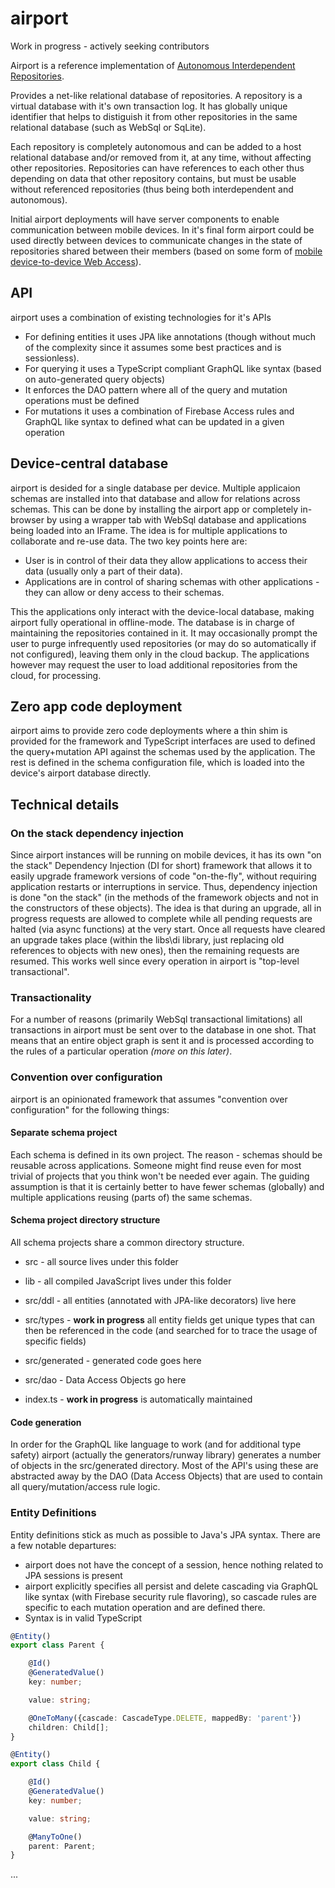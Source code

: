 # airport

Work in progress - actively seeking contributors

Airport is a reference implementation of [Autonomous Interdependent Repositories](https://patents.google.com/patent/US10902016B2).

Provides a net-like relational database of repositories.  A repository is a virtual database with it's own transaction log.
It has globally unique identifier that helps to distiguish it from other repositories in the same relational
database (such as WebSql or SqLite).

Each repository is completely autonomous and can be added to a host relational database and/or removed from it,
at any time, without affecting other repositories.  Repositories can have references to each other thus depending
on data that other repository contains, but must be usable without referenced repositories (thus being
both interdependent and autonomous).

Initial airport deployments will have server components to enable communication between mobile devices.
In it's final form airport could be used directly between devices to communicate
changes in the state of repositories shared between their members (based on some form of 
[mobile device-to-device Web Access](https://patents.google.com/patent/WO2019036410A1)).

## API

airport uses a combination of existing technologies for it's APIs

* For defining entities it uses JPA like annotations (though without much of the complexity since it assumes some best practices and is sessionless).
* For querying it uses a TypeScript compliant GraphQL like syntax (based on auto-generated query objects)
* It enforces the DAO pattern where all of the query and mutation operations must be defined
* For mutations it uses a combination of Firebase Access rules and GraphQL like syntax to defined what can be updated in a given operation

## Device-central database

airport is desided for a single database per device.  Multiple applicaion schemas are installed into that database and allow for
relations across schemas.  This can be done by installing the airport app or completely in-browser by using a wrapper tab
with WebSql database and applications being loaded into an IFrame.   The idea is for multiple applications to collaborate
and re-use data.  The two key points here are:

* User is in control of their data they allow applications to access their data (usually only a part of their data).
* Applications are in control of sharing schemas with other applications - they can allow or deny access to their schemas.

This the applications only interact with the device-local database, making airport fully operational in offline-mode.  The
database is in charge of maintaining the repositories contained in it.  It may occasionally prompt the user to purge
infrequently used repositories (or may do so automatically if not configured), leaving them only in the cloud backup.  The
applications however may request the user to load additional repositories from the cloud, for processing.

## Zero app code deployment

airport aims to provide zero code deployments where a thin shim is provided for the framework and TypeScript interfaces are used to defined
the query+mutation API against the schemas used by the application.  The rest is defined in the schema configuration file, which is
loaded into the device's airport database directly.

## Technical details

### On the stack dependency injection

Since airport instances will be running on mobile devices, it has its own
"on the stack" Dependency Injection (DI for short) framework that allows it
to easily upgrade framework versions of code "on-the-fly", without requiring 
application restarts or interruptions in service.  Thus, dependency injection
is done "on the stack" (in the methods of the framework objects and not
in the constructors of these objects).  The idea is that during an upgrade,
all in progress requests are allowed to complete while all pending requests
are halted (via async functions) at the very start.  Once all requests have
cleared an upgrade takes place (within the libs\di library, just replacing
old references to objects with new ones), then the remaining requests are resumed.
This works well since every operation in airport is "top-level transactional".

### Transactionality

For a number of reasons (primarily WebSql transactional limitations) all
transactions in airport must be sent over to the database in one shot.
That means that an entire object graph is sent it and is processed
according to the rules of a particular operation *(more on this later)*.

### Convention over configuration

airport is an opinionated framework that assumes "convention over configuration"
for the following things:

#### Separate schema project

Each schema is defined in its own project.  The reason - schemas should be reusable
across applications.  Someone might find reuse even for most trivial of projects that
you think won't be needed ever again.  The guiding assumption is that it is certainly
better to have fewer schemas (globally) and multiple applications reusing (parts of)
the same schemas.

#### Schema project directory structure

All schema projects share a common directory structure.

* src - all source lives under this folder
* lib - all compiled JavaScript lives under this folder

* src/ddl - all entities (annotated with JPA-like decorators) live here
* src/types - **work in progress** all entity fields get unique types that
  can then be referenced in the code (and searched for to trace the usage
  of specific fields)
* src/generated - generated code goes here
* src/dao - Data Access Objects go here
* index.ts - **work in progress** is automatically maintained

#### Code generation

In order for the GraphQL like language to work (and for additional type safety)
airport (actually the generators/runway library) generates a number of objects
in the src/generated directory.  Most of the API's using these
are abstracted away by the DAO (Data Access Objects) that are used to contain
all query/mutation/access rule logic.

####

### Entity Definitions

Entity definitions stick as much as possible to Java's JPA
syntax.  There are a few notable departures:

* airport does not have the concept of a session,
  hence nothing related to JPA sessions is present
* airport explicitly specifies all persist and delete
  cascading via GraphQL like syntax (with Firebase security
  rule flavoring), so cascade rules are specific
  to each mutation operation and are defined there.
* Syntax is in valid TypeScript 

```typescript
@Entity()
export class Parent {

    @Id()
    @GeneratedValue()
    key: number;

    value: string;

    @OneToMany({cascade: CascadeType.DELETE, mappedBy: 'parent'})
    children: Child[];
}

@Entity()
export class Child {

    @Id()
    @GeneratedValue()
    key: number;

    value: string;

    @ManyToOne()
    parent: Parent;
}
```

...
